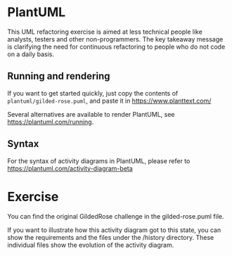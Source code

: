# PlantUML
This UML refactoring exercise is aimed at less technical people like analysts, testers and other non-programmers. The key takeaway message is clarifying the need for continuous refactoring to people who do not code on a daily basis.

## Running and rendering
If you want to get started quickly, just copy the contents of `plantuml/gilded-rose.puml`, and paste it in https://www.planttext.com/

Several alternatives are available to render PlantUML, see https://plantuml.com/running.

## Syntax
For the syntax of activity diagrams in PlantUML, please refer to https://plantuml.com/activity-diagram-beta

# Exercise
You can find the original GildedRose challenge in the gilded-rose.puml file.

If you want to illustrate how this activity diagram got to this state, you can show the requirements and the files under the /history directory. These individual files show the evolution of the activity diagram.
